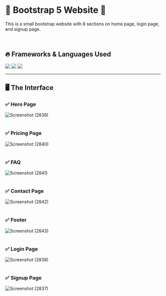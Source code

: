 # 🚀 Bootstrap 5 Website 🚀

This is a small bootstrap website with 8 sections on home page, login page, and signup page.

<br>

## 🔥 Frameworks & Languages Used
<img src="https://img.shields.io/badge/HTML5-E34F26?style=for-the-badge&logo=html5&logoColor=white" /> <img src="https://img.shields.io/badge/CSS3-1572B6?style=for-the-badge&logo=css3&logoColor=white" />
<img src="https://img.shields.io/badge/Bootstrap-563D7C?style=for-the-badge&logo=bootstrap&logoColor=white" />

<hr>

## 🖥️ The Interface

### ✅ Hero Page

![Screenshot (2839)](https://user-images.githubusercontent.com/74038190/219846808-fc5107be-b3c2-4d5a-85d6-0348b59a747c.png)
<br><br>

### ✅ Pricing Page

![Screenshot (2840)](https://user-images.githubusercontent.com/74038190/219846813-7b1e80ce-004b-41fb-adf3-061587749fe8.png)
<br><br>

### ✅ FAQ

![Screenshot (2841)](https://user-images.githubusercontent.com/74038190/219846815-89004c96-1e6f-4cff-84ab-fbb85b58a402.png)
<br><br>

### ✅ Contact Page

![Screenshot (2842)](https://user-images.githubusercontent.com/74038190/219846816-01a58332-357f-425e-9df1-e0b2adb58732.png)
<br><br>

### ✅ Footer

![Screenshot (2843)](https://user-images.githubusercontent.com/74038190/219846802-2c719174-8128-4b14-872f-52d0473b136c.png)
<br><br>

### ✅ Login Page

![Screenshot (2838)](https://user-images.githubusercontent.com/74038190/219846793-ec0ef24f-1d3c-467b-9842-b835935f1ada.png)
<br><br>

### ✅ Signup Page

![Screenshot (2837)](https://user-images.githubusercontent.com/74038190/219846789-ecf8baa3-d558-4c66-a921-31193264bd64.png)
